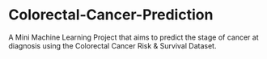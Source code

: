 # Colorectal-Cancer-Prediction
A Mini Machine Learning Project that aims to predict the stage of cancer at diagnosis using the Colorectal Cancer Risk &amp; Survival Dataset.
